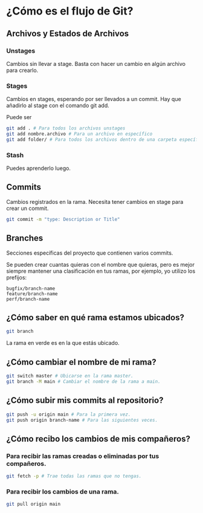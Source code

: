 # ¿Cómo es el flujo de Git?

## Archivos y Estados de Archivos

### Unstages
Cambios sin llevar a stage.
Basta con hacer un cambio en algún archivo para crearlo.


### Stages
Cambios en stages, esperando por ser llevados a un commit.
Hay que añadirlo al stage con el comando git add.

Puede ser
```bash
git add . # Para todos los archivos unstages
git add nombre.archivo # Para un archivo en específico
git add folder/ # Para todos los archivos dentro de una carpeta específica.
```

### Stash
Puedes aprenderlo luego.

## Commits
Cambios registrados en la rama.
Necesita tener cambios en stage para crear un commit.

```bash
git commit -m "type: Description or Title"
```

## Branches
Secciones específicas del proyecto que contienen varios commits.

Se pueden crear cuantas quieras con el nombre que quieras, pero es mejor siempre mantener una clasificación en tus ramas, por ejemplo, yo utilizo los prefijos:

```
bugfix/branch-name
feature/branch-name
perf/branch-name
```

## ¿Cómo saber en qué rama estamos ubicados?

```bash
git branch
```

La rama en verde es en la que estás ubicado.

## ¿Cómo cambiar el nombre de mi rama?

```bash
git switch master # Ubicarse en la rama master.
git branch -M main # Cambiar el nombre de la rama a main.
```

## ¿Cómo subir mis commits al repositorio?

```bash
git push -u origin main # Para la primera vez.
git push origin branch-name # Para las siguientes veces.
```

## ¿Cómo recibo los cambios de mis compañeros?

### Para recibir las ramas creadas o eliminadas por tus compañeros.

```bash
git fetch -p # Trae todas las ramas que no tengas.
```

### Para recibir los cambios de una rama.

```bash
git pull origin main
```
